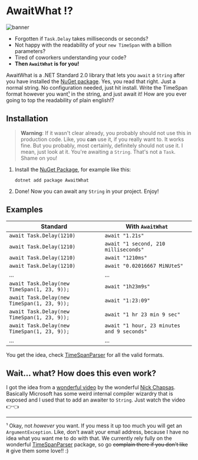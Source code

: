 # AwaitWhat ⁉

![banner](https://i.imgur.com/jlIR94L.png)


- Forgotten if `Task.Delay` takes milliseconds or seconds?
- Not happy with the readability of your `new TimeSpan` with a billion parameters?
- Tired of coworkers understanding your code?
- **Then `AwaitWhat` is for you!**

AwaitWhat is a .NET Standard 2.0 library that lets you `await` a `String` after you have installed the [NuGet package](https://www.nuget.org/packages/AwaitWhat). Yes, you read that right. Just a normal string. No configuration needed, just hit install. Write the TimeSpan format however you want[¹](https://github.com/MarcusOtter/awaitwhat#user-content-foot1) in the string, and just await it! How are you ever going to top the readability of plain english!?

## Installation

> **Warning**:
> If it wasn't clear already, you probably should not use this in production code. Like, you **can** use it, if you really want to. It works fine. But you probably, most certainly, definitely should not use it. I mean, just look at it. You're awaiting a `String`. That's not a `Task`. Shame on you!

1. Install the [NuGet Package](https://www.nuget.org/packages/AwaitWhat), for example like this:
    ```
    dotnet add package AwaitWhat
    ```
2. Done! Now you can await any `String` in your project. Enjoy!

## Examples
| Standard | With `AwaitWhat` |
| ------ | ----- |
| `await Task.Delay(1210)` | `await "1.21s"` |
| `await Task.Delay(1210)` | `await "1 second, 210 milliseconds"` |
| `await Task.Delay(1210)` | `await "1210ms"` |
| `await Task.Delay(1210)` | `await "0.02016667 MiNUteS"` |
| ... | ... |
| `await Task.Delay(new TimeSpan(1, 23, 9));` | `await "1h23m9s"` |
| `await Task.Delay(new TimeSpan(1, 23, 9));` | `await "1:23:09"` |
| `await Task.Delay(new TimeSpan(1, 23, 9));` | `await "1 hr 23 min 9 sec"` | 
| `await Task.Delay(new TimeSpan(1, 23, 9));` | `await "1 hour, 23 minutes and 9 seconds"` | 
| ... | ... |

You get the idea, check [TimeSpanParser](https://github.com/pengowray/TimeSpanParser) for all the valid formats.

## Wait... what? How does this even work?
I got the idea from a [wonderful video](https://www.youtube.com/watch?v=ileC_qyLdD4) by the wonderful [Nick Chapsas](https://www.youtube.com/@nickchapsas). Basically Microsoft has some weird internal compiler wizardry that is exposed and I used that to add an awaiter to `String`. Just watch the video 👉👈


---

<div id="foot1"></div>

¹ Okay, not *however* you want. If you mess it up too much you will get an `ArgumentException`. Like, don't await your email address, because I have no idea what you want me to do with that. We currently rely fully on the wonderful [TimeSpanParser](https://github.com/pengowray/TimeSpanParser) package, so go ~~complain there if you don't like it~~ give them some love!! :)
